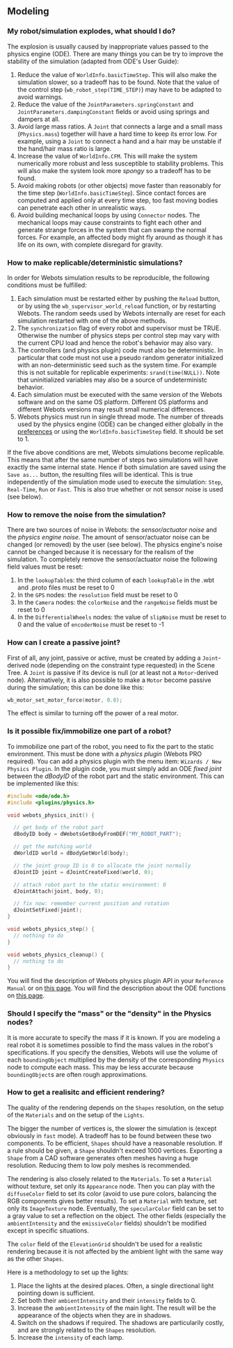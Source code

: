 ## Modeling

### My robot/simulation explodes, what should I do?

The explosion is usually caused by inappropriate values passed to the physics engine (ODE).
There are many things you can be try to improve the stability of the simulation (adapted from ODE's User Guide):

1. Reduce the value of `WorldInfo.basicTimeStep`. This will also make the
simulation slower, so a tradeoff has to be found. Note that the value of the
control step (`wb_robot_step(TIME_STEP)`) may have to be adapted to avoid
warnings.
2. Reduce the value of the `JointParameters.springConstant` and
`JointParameters.dampingConstant` fields or avoid using springs and dampers at
all.
3. Avoid large mass ratios. A `Joint` that connects a large and a small mass
(`Physics.mass`) together will have a hard time to keep its error low. For
example, using a `Joint` to connect a hand and a hair may be unstable if the
hand/hair mass ratio is large.
4. Increase the value of `WorldInfo.CFM`. This will make the system
numerically more robust and less susceptible to stability problems. This will also
make the system look more *spongy* so a tradeoff has to be found.
5. Avoid making robots (or other objects) move faster than reasonably for the time
step (`WorldInfo.basicTimeStep`). Since contact forces are computed and applied
only at every time step, too fast moving bodies can penetrate each other in
unrealistic ways.
6. Avoid building mechanical loops by using `Connector` nodes. The mechanical loops
may cause constraints to fight each other and generate strange forces in the
system that can swamp the normal forces. For example, an affected body might fly
around as though it has life on its own, with complete disregard for gravity.

### How to make replicable/deterministic simulations?

In order for Webots simulation results to be reproducible, the following conditions must be fulfilled:

1. Each simulation must be restarted either by pushing the `Reload` button, or by
using the `wb_supervisor_world_reload` function, or by restarting Webots.
The random seeds used by Webots internally are reset for each simulation restarted with one of the above methods.
2. The `synchronization` flag of every robot and supervisor must be TRUE. Otherwise
the number of physics steps per control step may vary with the current CPU load
and hence the robot's behavior may also vary.
3. The controllers (and physics plugin) code must also be deterministic. In
particular that code must not use a pseudo random generator initialized with an
non-deterministic seed such as the system time. For example this is not suitable
for replicable experiments: `srand(time(NULL))`. Note that uninitialized
variables may also be a source of undeterministc behavior.
4. Each simulation must be executed with the same version of the Webots software
and on the same OS platform. Different OS platforms and different Webots
versions may result small numerical differences.
5. Webots physics must run in single thread mode.
The number of threads used by the physics engine (ODE) can be changed either globally in the [preferences](preferences.md) or using the `WorldInfo.basicTimeStep` field. It should be set to 1.

If the five above conditions are met, Webots simulations become replicable.
This means that after the same number of steps two simulations will have exactly the same internal state.
Hence if both simulation are saved using the `Save as...` button, the resulting files will be identical.
This is true independently of the simulation mode used to execute the simulation: `Step`, `Real-Time`, `Run` or `Fast`.
This is also true whether or not sensor noise is used (see below).

### How to remove the noise from the simulation?

There are two sources of noise in Webots: the *sensor/actuator noise* and the *physics engine noise*.
The amount of sensor/actuator noise can be changed (or removed) by the user (see below).
The physics engine's noise cannot be changed because it is necessary for the realism of the simulation.
To completely remove the sensor/actuator noise the following field values must be reset:

1. In the `lookupTable`s: the third column of each `lookupTable` in the .wbt and
.proto files must be reset to 0
2. In the `GPS` nodes: the `resolution` field must be reset to 0
3. In the `Camera` nodes: the `colorNoise` and the `rangeNoise` fields must be
reset to 0
4. In the `DifferentialWheels` nodes: the value of `slipNoise` must be reset to 0
and the value of `encoderNoise` must be reset to -1

### How can I create a passive joint?

First of all, any joint, passive or active, must be created by adding a `Joint`-derived node (depending on the constraint type requested) in the Scene Tree.
A `Joint` is passive if its device is null (or at least not a `Motor`-derived node).
Alternatively, it is also possible to make a `Motor` become passive during the simulation; this can be done like this:

```c
wb_motor_set_motor_force(motor, 0.0);
```

The effect is similar to turning off the power of a real motor.

### Is it possible fix/immobilize one part of a robot?

To immobilize one part of the robot, you need to fix the part to the static environment.
This must be done with a *physics plugin* (Webots PRO required).
You can add a physics plugin with the menu item: `Wizards / New Physics Plugin`.
In the plugin code, you must simply add an ODE *fixed joint* between the *dBodyID* of the robot part and the static environment.
This can be implemented like this:

```c
#include <ode/ode.h>
#include <plugins/physics.h>

void webots_physics_init() {

  // get body of the robot part
  dBodyID body = dWebotsGetBodyFromDEF("MY_ROBOT_PART");

  // get the matching world
  dWorldID world = dBodyGetWorld(body);

  // the joint group ID is 0 to allocate the joint normally
  dJointID joint = dJointCreateFixed(world, 0);

  // attach robot part to the static environment: 0
  dJointAttach(joint, body, 0);

  // fix now: remember current position and rotation
  dJointSetFixed(joint);
}

void webots_physics_step() {
  // nothing to do
}

void webots_physics_cleanup() {
  // nothing to do
}
```

You will find the description of Webots physics plugin API in your `Reference Manual` or on [this page](http://www.cyberbotics.com/reference/physics-plugin.php).
You will find the description about the ODE functions on [this page](http://ode-wiki.org/wiki/index.php?title=Manual).

### Should I specify the "mass" or the "density" in the Physics nodes?

It is more accurate to specify the mass if it is known.
If you are modeling a real robot it is sometimes possible to find the mass values in the robot's specifications.
If you specify the densities, Webots will use the volume of each `boundingObject` multiplied by the density of the corresponding `Physics` node to compute each mass.
This may be less accurate because `boundingObject`s are often rough approximations.

### How to get a realisitc and efficient rendering?

The quality of the rendering depends on the `Shapes` resolution, on the setup of the `Materials` and on the setup of the `Lights`.

The bigger the number of vertices is, the slower the simulation is (except obviously in `fast` mode).
A tradeoff has to be found between these two components.
To be efficient, `Shapes` should have a reasonable resolution.
If a rule should be given, a `Shape` shouldn't exceed 1000 vertices.
Exporting a `Shape` from a CAD software generates often meshes having a huge resolution.
Reducing them to low poly meshes is recommended.

The rendering is also closely related to the `Materials`.
To set a `Material` without texture, set only its `Appearance` node.
Then you can play with the `diffuseColor` field to set its color (avoid to use pure colors, balancing the RGB components gives better results).
To set a `Material` with texture, set only its `ImageTexture` node.
Eventually, the `specularColor` field can be set to a gray value to set a reflection on the object.
The other fields (especially the `ambientIntensity` and the `emissiveColor` fields) shouldn't be modified except in specific situations.

The `color` field of the `ElevationGrid` shouldn't be used for a realistic rendering because it is not affected by the ambient light with the same way as the other `Shapes`.

Here is a methodology to set up the lights:

1. Place the lights at the desired places. Often, a single directional light
pointing down is sufficient.
2. Set both their `ambientIntensity` and their `intensity` fields to 0.
3. Increase the `ambientIntensity` of the main light. The result will be the
appearance of the objects when they are in shadows.
4. Switch on the shadows if required. The shadows are particularily costly, and are
strongly related to the `Shapes` resolution.
5. Increase the `intensity` of each lamp.
